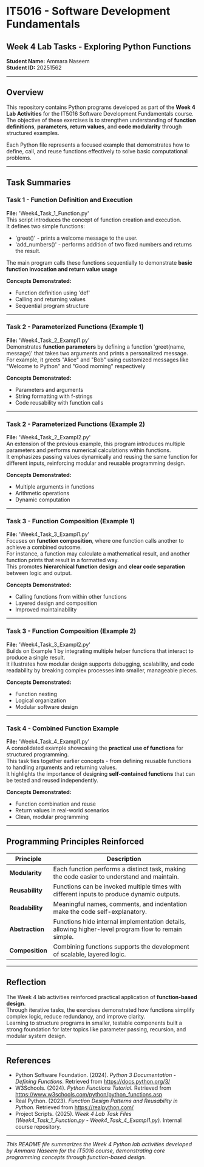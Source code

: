 # IT5016 - Software Development Fundamentals  
## Week 4 Lab Tasks - Exploring Python Functions

**Student Name:** Ammara Naseem  
**Student ID:** 20251562  

---

## Overview
This repository contains Python programs developed as part of the **Week 4 Lab Activities** for the IT5016 Software Development Fundamentals course.  
The objective of these exercises is to strengthen understanding of **function definitions**, **parameters**, **return values**, and **code modularity** through structured examples.

Each Python file represents a focused example that demonstrates how to define, call, and reuse functions effectively to solve basic computational problems.

---

## Task Summaries

### Task 1 - Function Definition and Execution
**File:** 'Week4_Task_1_Function.py'  
This script introduces the concept of function creation and execution.  
It defines two simple functions:
- 'greet()' - prints a welcome message to the user.  
- 'add_numbers()' - performs addition of two fixed numbers and returns the result.  

The main program calls these functions sequentially to demonstrate **basic function invocation and return value usage**

**Concepts Demonstrated:**  
- Function definition using 'def'  
- Calling and returning values  
- Sequential program structure  

---

### Task 2 - Parameterized Functions (Example 1)
**File:** 'Week4_Task_2_Exampl1.py'  
Demonstrates **function parameters** by defining a function 'greet(name, message)' that takes two arguments and prints a personalized message.  
For example, it greets "Alice" and "Bob" using customized messages like "Welcome to Python" and "Good morning" respectively

**Concepts Demonstrated:**  
- Parameters and arguments  
- String formatting with f-strings  
- Code reusability with function calls  

---

### Task 2 - Parameterized Functions (Example 2)
**File:** 'Week4_Task_2_Exampl2.py'  
An extension of the previous example, this program introduces multiple parameters and performs numerical calculations within functions.  
It emphasizes passing values dynamically and reusing the same function for different inputs, reinforcing modular and reusable programming design.

**Concepts Demonstrated:**  
- Multiple arguments in functions  
- Arithmetic operations  
- Dynamic computation  

---

### Task 3 - Function Composition (Example 1)
**File:** 'Week4_Task_3_Exampl1.py'  
Focuses on **function composition**, where one function calls another to achieve a combined outcome.  
For instance, a function may calculate a mathematical result, and another function prints that result in a formatted way.  
This promotes **hierarchical function design** and **clear code separation** between logic and output.

**Concepts Demonstrated:**  
- Calling functions from within other functions  
- Layered design and composition  
- Improved maintainability  

---

### Task 3 - Function Composition (Example 2)
**File:** 'Week4_Task_3_Exampl2.py'  
Builds on Example 1 by integrating multiple helper functions that interact to produce a single result.  
It illustrates how modular design supports debugging, scalability, and code readability by breaking complex processes into smaller, manageable pieces.

**Concepts Demonstrated:**  
- Function nesting  
- Logical organization  
- Modular software design  

---

### Task 4 - Combined Function Example
**File:** 'Week4_Task_4_Exampl1.py'  
A consolidated example showcasing the **practical use of functions** for structured programming.  
This task ties together earlier concepts - from defining reusable functions to handling arguments and returning values.  
It highlights the importance of designing **self-contained functions** that can be tested and reused independently.

**Concepts Demonstrated:**  
- Function combination and reuse  
- Return values in real-world scenarios  
- Clean, modular programming  

---

## Programming Principles Reinforced

| Principle | Description |
|------------|-------------|
| **Modularity** | Each function performs a distinct task, making the code easier to understand and maintain. |
| **Reusability** | Functions can be invoked multiple times with different inputs to produce dynamic outputs. |
| **Readability** | Meaningful names, comments, and indentation make the code self-explanatory. |
| **Abstraction** | Functions hide internal implementation details, allowing higher-level program flow to remain simple. |
| **Composition** | Combining functions supports the development of scalable, layered logic. |

---

## Reflection
The Week 4 lab activities reinforced practical application of **function-based design**.  
Through iterative tasks, the exercises demonstrated how functions simplify complex logic, reduce redundancy, and improve clarity.  
Learning to structure programs in smaller, testable components built a strong foundation for later topics like parameter passing, recursion, and modular system design.

---

## References
- Python Software Foundation. (2024). *Python 3 Documentation - Defining Functions.* Retrieved from https://docs.python.org/3/  
- W3Schools. (2024). *Python Functions Tutorial.* Retrieved from https://www.w3schools.com/python/python_functions.asp  
- Real Python. (2023). *Function Design Patterns and Reusability in Python.* Retrieved from https://realpython.com/  
- Project Scripts. (2025). *Week 4 Lab Task Files (Week4_Task_1_Function.py - Week4_Task_4_Exampl1.py).* Internal course repository.  

---

*This README file summarizes the Week 4 Python lab activities developed by Ammara Naseem for the IT5016 course, demonstrating core programming concepts through function-based design.*